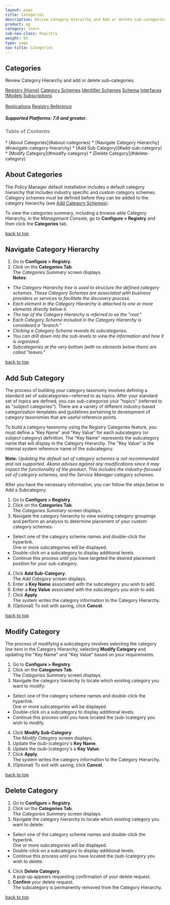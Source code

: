 ```yaml
---
layout: page
title: Categories
description: Review Category Hierarchy and Add or delete sub-categories.
product: ag
category: learn
sub-nav-class: Registry
weight: 05
type: page
nav-title: Categories
---
```



## Categories
Review Category Hierarchy and add or delete sub-categories.

<a href="registry_toc.html" class="button secondary">Registry (Home)</a> <a href="category_schemes.html" class="button secondary">Category Schemes</a> <a href="identifier_schemes.html" class="button secondary">Identifier Schemes</a> <a href="schema.html" class="button secondary">Schema</a> <a href="interfaces.html" class="button secondary">Interfaces</a> <a href="tmodels.html" class="button secondary">tModels</a> <a href="subscriptions.html" class="button secondary">Subscriptions</a> <br><br> <a href="replications.html" class="button secondary">Replications</a> <a href="registry_reference.html" class="button secondary">Registry Reference</a>
<h5 class="stamp">Supported Platforms: 7.0 and greater.</h5>

<h3 style="color: gray;">Table of Contents</h3>
<div id="toc-marker"></div>
* [About Categories](#about-categories)
* [Navigate Category Hierarchy](#navigate-category-hierarchy)
* [Add Sub Category](#add-sub-category)
* [Modify Category](#modify-category)
* [Delete Category](#delete-category)



## About Categories

The Policy Manager default installation includes a default category hierarchy that includes industry specific and custom category schemes. Category schemes must be defined before they can be added to the category hierarchy (see [Add Category Schemes](category_schemes.html)).

To view the categories summary, including a browse-able Category Hierarchy, in the *Management Console*, go to **Configure > Registry** and then click the **Categories** tab.

<a href="#top">back to top</a> 


## Navigate Category Hierarchy

1. Go to **Configure > Registry**.
2. Click on the **Categories Tab**.  
The *Categories Summary* screen displays.  
**Notes**: 
  * *The Category Hierarchy tree is used to structure the defined category schemes. These Category Schemes are associated with business providers or services to facilitate the discovery process.* 
  * *Each element in the Category Hierarchy is attached to one or more elements directly below it.* 
  * *The top of the Category Hierarchy is referred to as the "root."* 
  * *Each Category Scheme included in the Category Hierarchy is considered a "branch."* 
  * *Clicking a Category Scheme reveals its subcategories.* 
  * *You can drill down into the sub-levels to view the information and how it is organized.* 
  * *Subcategories at the very bottom (with no elements below them) are called "leaves."*

<a href="#top">back to top</a> 


## Add Sub Category

The process of building your category taxonomy involves defining a standard set of subcategories—referred to as topics. After your standard set of topics are defined, you can sub-categorize your "topics" (referred to as "subject categories"). There are a variety of different industry-based categorization templates and guidelines pertaining to development of category taxonomies that are useful reference points.

To build a category taxonomy using the Registry Categories feature, you must define a "Key Name" and "Key Value" for each subcategory (or subject category) definition. The "Key Name" represents the subcategory name that will display in the Category Hierarchy. The "Key Value" is the internal system reference name of the subcategory.

**Note:** *Updating the default set of category schemes is not recommended and not supported. Akana advises against any modifications since it may impact the functionality of the product. This includes the industry-focused set of category schemes, and the Service Manager category schemes.*

After you have the necessary information, you can follow the steps below to Add a Subcategory.

1. Go to **Configure > Registry**.
2. Click on the **Categories Tab**.  
The *Categories Summary* screen displays.
3. Navigate the category hierarchy to view existing category groupings and perform an analysis to determine placement of your custom category schemes:
  * Select one of the category scheme names and double-click the hyperlink.  
  One or more subcategories will be displayed.
  * Double-click on a subcategory to display additional levels.
  * Continue this process until you have targeted the desired placement position for your sub-category.
4. Click **Add Sub-Category**.  
The *Add Category* screen displays.
5. Enter a **Key Name** associated with the subcategory you wish to add.
6. Enter a **Key Value** associated with the subcategory you wish to add.
7. Click **Apply**.  
The system writes the category information to the Category Hierarchy.
8. (Optional) To exit with saving, click **Cancel**. 

<a href="#top">back to top</a> 


## Modify Category

The process of modifying a subcategory involves selecting the category line item in the Category Hierarchy, selecting **Modify Category** and updating the "Key Name" and "Key Value" based on your requirements.

1. Go to **Configure > Registry**.
2. Click on the **Categories Tab**.  
The *Categories Summary* screen displays.
3. Navigate the category hierarchy to locate which existing category you want to modify:
  * Select one of the category scheme names and double-click the hyperlink.  
  One or more subcategories will be displayed.
  * Double-click on a subcategory to display additional levels.
  * Continue this process until you have located the (sub-)category you wish to modify.
4. Click **Modify Sub-Category**.  
The *Modify Category* screen displays.
5. Update the (sub-)category's **Key Name**.
6. Update the (sub-)category's a **Key Value**.
7. Click **Apply**.  
The system writes the category information to the Category Hierarchy.
8. (Optional) To exit with saving, click **Cancel**. 

<a href="#top">back to top</a> 


## Delete Category


1. Go to **Configure > Registry**.
2. Click on the **Categories Tab**.  
The *Categories Summary* screen displays.
3. Navigate the category hierarchy to locate which existing category you want to delete:
  * Select one of the category scheme names and double-click the hyperlink.  
  One or more subcategories will be displayed.
  * Double-click on a subcategory to display additional levels.
  * Continue this process until you have located the (sub-)category you wish to delete.
4. Click **Delete Category**.  
A pop-up appears requesting confirmation of your delete request.
5. **Confirm** your delete request.  
The subcategory is permanently removed from the Category Hierarchy.  

<a href="#top">back to top</a> 